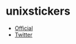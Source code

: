 unixstickers
============

* [Official](https://www.unixstickers.com)
* [Twitter](https://twitter.com/unixstickers)
